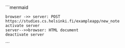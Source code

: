 ´´´mermaid

    browser ->> server: POST https://studies.cs.helsinki.fi/exampleapp/new_note
    activate server
    server-->>browser: HTML document
    deactivate server

´´´
